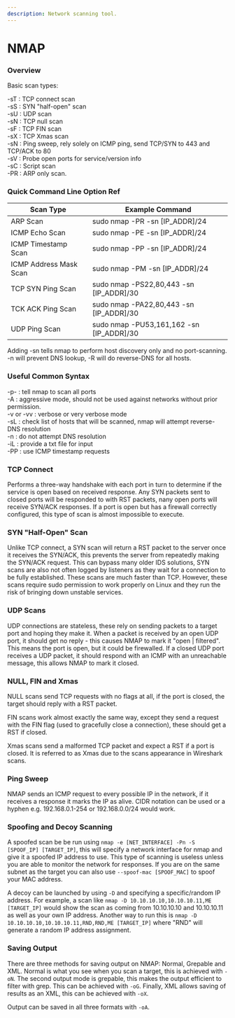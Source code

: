 ```yaml
---
description: Network scanning tool.
---
```


# NMAP

### Overview

Basic scan types:

\-sT : TCP connect scan\
\-sS : SYN "half-open" scan\
\-sU : UDP scan\
\-sN : TCP null scan\
\-sF : TCP FIN scan\
\-sX : TCP Xmas scan\
\-sN : Ping sweep, rely solely on ICMP ping, send TCP/SYN to 443 and TCP/ACK to 80\
\-sV : Probe open ports for service/version info\
\-sC : Script scan\
\-PR : ARP only scan.

### Quick Command Line Option Ref

| Scan Type              | Example Command                            |
| ---------------------- | ------------------------------------------ |
| ARP Scan               | sudo nmap -PR -sn \[IP\_ADDR]/24           |
| ICMP Echo Scan         | sudo nmap -PE -sn \[IP\_ADDR]/24           |
| ICMP Timestamp Scan    | sudo nmap -PP -sn \[IP\_ADDR]/24           |
| ICMP Address Mask Scan | sudo nmap -PM -sn \[IP\_ADDR]/24           |
| TCP SYN Ping Scan      | sudo nmap -PS22,80,443 -sn \[IP\_ADDR]/30  |
| TCK ACK Ping Scan      | sudo nmap -PA22,80,443 -sn \[IP\_ADDR]/30  |
| UDP Ping Scan          | sudo nmap -PU53,161,162 -sn \[IP\_ADDR]/30 |

Adding -sn tells nmap to perform host discovery only and no port-scanning. -n will prevent DNS lookup, -R will do reverse-DNS for all hosts.

### Useful Common Syntax

\-p- : tell nmap to scan all ports\
\-A : aggressive mode, should not be used against networks without prior permission.\
\-v or -vv : verbose or very verbose mode\
\-sL : check list of hosts that will be scanned, nmap will attempt reverse-DNS resolution\
\-n : do not attempt DNS resolution\
\-iL : provide a txt file for input\
\-PP : use ICMP timestamp requests

### TCP Connect

Performs a three-way handshake with each port in turn to determine if the service is open based on received response. Any SYN packets sent to closed ports will be responded to with RST packets, nany open ports will receive SYN/ACK responses. If a port is open but has a firewall correctly configured, this type of scan is almost impossible to execute.

### SYN "Half-Open" Scan

Unlike TCP connect, a SYN scan will return a RST packet to the server once it receives the SYN/ACK, this prevents the server from repeatedly making the SYN/ACK request. This can bypass many older IDS solutions, SYN scans are also not often logged by listeners as they wait for a connection to be fully established. These scans are much faster than TCP. However, these scans require sudo permission to work properly on Linux and they run the risk of bringing down unstable services.

### UDP Scans

UDP connections are stateless, these rely on sending packets to a target port and hoping they make it. When a packet is received by an open UDP port, it should get no reply - this causes NMAP to mark it "open | filtered". This means the port is open, but it could be firewalled. If a closed UDP port receives a UDP packet, it should respond with an ICMP with an unreachable message, this allows NMAP to mark it closed.

### NULL, FIN and Xmas

NULL scans send TCP requests with no flags at all, if the port is closed, the target should reply with a RST packet.

FIN scans work almost exactly the same way, except they send a request with the FIN flag (used to gracefully close a connection), these should get a RST if closed.

Xmas scans send a malformed TCP packet and expect a RST if a port is closed. It is referred to as Xmas due to the scans appearance in Wireshark scans.

### Ping Sweep

NMAP sends an ICMP request to every possible IP in the network, if it receives a response it marks the IP as alive. CIDR notation can be used or a hyphen e.g. 192.168.0.1-254 or 192.168.0.0/24 would work.

### Spoofing and Decoy Scanning

A spoofed scan be be run using `nmap -e [NET_INTERFACE] -Pn -S [SPOOF_IP] [TARGET_IP]`, this will specify a network interface for nmap and give it a spoofed IP address to use. This type of scanning is useless unless you are able to monitor the network for responses. If you are on the same subnet as the target you can also use `--spoof-mac [SPOOF_MAC]` to spoof your MAC address.

A decoy can be launched by using `-D` and specifying a specific/random IP address. For example, a scan like `nmap -D 10.10.10.10,10.10.10.11,ME [TARGET_IP]` would show the scan as coming from 10.10.10.10 and 10.10.10.11 as well as your own IP address. Another way to run this is `nmap -D 10.10.10.10,10.10.10.11,RND,RND,ME [TARGET_IP]` where "RND" will generate a random IP address assignment.

### Saving Output

There are three methods for saving output on NMAP: Normal, Grepable and XML. Normal is what you see when you scan a target, this is achieved with `-oN`. The second output mode is grepable, this makes the output efficient to filter with grep. This can be achieved with `-oG`. Finally, XML allows saving of results as an XML, this can be achieved with `-oX`.&#x20;

Output can be saved in all three formats with `-oA`.

